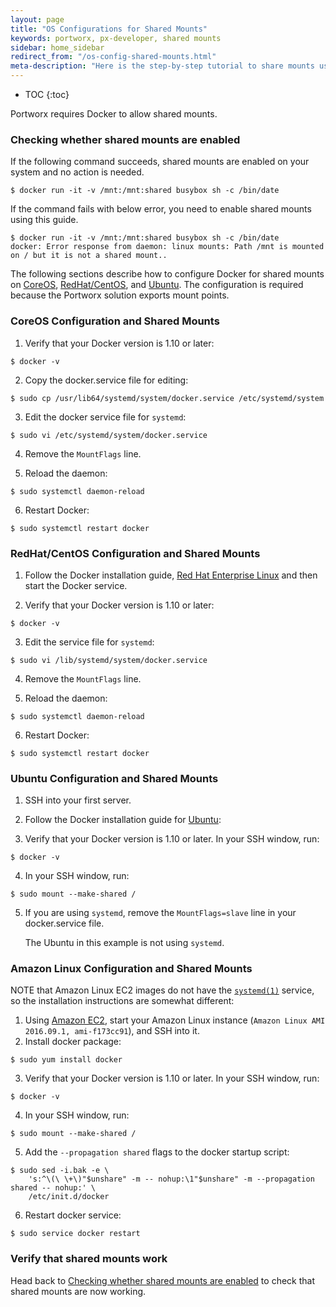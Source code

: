 ```yaml
---
layout: page
title: "OS Configurations for Shared Mounts"
keywords: portworx, px-developer, shared mounts
sidebar: home_sidebar
redirect_from: "/os-config-shared-mounts.html"
meta-description: "Here is the step-by-step tutorial to share mounts using Portworx. We can help with CoreOS, RedHat/Centos and Ubuntu. See for yourself today!"
---
```


* TOC
{:toc}

Portworx requires Docker to allow shared mounts.

### Checking whether shared mounts are enabled
If the following command succeeds, shared mounts are enabled on your system and no action is needed.
```
$ docker run -it -v /mnt:/mnt:shared busybox sh -c /bin/date
```
If the command fails with below error, you need to enable shared mounts using this guide.
```
$ docker run -it -v /mnt:/mnt:shared busybox sh -c /bin/date
docker: Error response from daemon: linux mounts: Path /mnt is mounted on / but it is not a shared mount..
```

The following sections describe how to configure Docker for shared mounts on [CoreOS](#coreos-configuration-and-shared-mounts), 
[RedHat/CentOS](#redhatcentos-configuration-and-shared-mounts), 
and [Ubuntu](#ubuntu-configuration-and-shared-mounts). The configuration is required because the Portworx solution exports mount points. 

### CoreOS Configuration and Shared Mounts

1. Verify that your Docker version is 1.10 or later:
```
$ docker -v
```
2. Copy the docker.service file for editing:
```
$ sudo cp /usr/lib64/systemd/system/docker.service /etc/systemd/system
```
3. Edit the docker service file for `systemd`:
```
$ sudo vi /etc/systemd/system/docker.service
```
4. Remove the `MountFlags` line.

5. Reload the daemon:
```
$ sudo systemctl daemon-reload
```
6. Restart Docker:
```
$ sudo systemctl restart docker
```

### RedHat/CentOS Configuration and Shared Mounts

1. Follow the Docker installation guide, [Red Hat Enterprise Linux](https://docs.docker.com/engine/installation/linux/rhel/) and then start the Docker service.

2. Verify that your Docker version is 1.10 or later:
```
$ docker -v
```

3. Edit the service file for `systemd`:
```
$ sudo vi /lib/systemd/system/docker.service
```
4. Remove the `MountFlags` line.

5. Reload the daemon:
```
$ sudo systemctl daemon-reload
```
6. Restart Docker:
```
$ sudo systemctl restart docker
```

### Ubuntu Configuration and Shared Mounts

1. SSH into your first server.
2. Follow the Docker installation guide for [Ubuntu](https://docs.docker.com/engine/installation/linux/ubuntulinux/):

3. Verify that your Docker version is 1.10 or later. In your SSH window, run:
```
$ docker -v
```
4. In your SSH window, run:
```
$ sudo mount --make-shared /
```

5. If you are using `systemd`, remove the `MountFlags=slave` line in your docker.service file.

    The Ubuntu in this example is not using `systemd`.

### Amazon Linux Configuration and Shared Mounts

NOTE that Amazon Linux EC2 images do not have the [`systemd(1)`](http://man7.org/linux/man-pages/man1/systemd.1.html) service, so the installation instructions are somewhat different:

1. Using [Amazon EC2](https://aws.amazon.com/ec2/), start your Amazon Linux instance (`Amazon Linux AMI 2016.09.1, ami-f173cc91`), and SSH into it.
2. Install docker package:
```
$ sudo yum install docker
```
3. Verify that your Docker version is 1.10 or later. In your SSH window, run:
```
$ docker -v
```
4. In your SSH window, run:
```
$ sudo mount --make-shared /
```
5. Add the `--propagation shared` flags to the docker startup script:
```
$ sudo sed -i.bak -e \
	's:^\(\ \+\)"$unshare" -m -- nohup:\1"$unshare" -m --propagation shared -- nohup:' \
	/etc/init.d/docker
```
6. Restart docker service:
```
$ sudo service docker restart
```

### Verify that shared mounts work

Head back to [Checking whether shared mounts are enabled](#checking-whether-shared-mounts-are-enabled) to check that shared mounts are now working.
